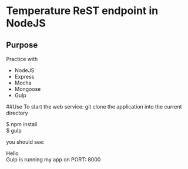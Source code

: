 # Temperature ReST endpoint in NodeJS

## Purpose
Practice with
* NodeJS
* Express
* Mocha
* Mongoose
* Gulp


##Use
To start the web service:
git clone the application into the current directory

 $ npm install<br>
 $ gulp

you should see:

Hello<br>
Gulp is running my app on  PORT: 8000
